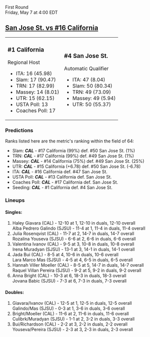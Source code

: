 First Round  
Friday, May 7 at 4:00 EDT
## [San Jose St. vs #16 California](https://www.ncaa.com/game/5833650) 

<table><tr><td>  

### #1 California  

Regional Host  
- ITA: 16 (45.98)  
- Slam: 17 (90.47)  
- TRN: 17 (82.99)  
- Massey: 14 (8.01)  
- UTR: 15 (62.15)  
- USTA Poll: 13  
- Coaches Poll: 17  

</td><td>  

### #4 San Jose St.  

Automatic Qualifier  
- ITA: 47 (8.04)  
- Slam: 50 (80.34)  
- TRN: 49 (73.09)  
- Massey: 49 (5.94)  
- UTR: 50 (55.37)  

</td></tr></table>  

 ### Predictions  

Ranks listed here are the metric's ranking within the field of 64:  
- Slam: ***CAL*** - #17 California (99%) def. #50 San Jose St. (1%)  
- TRN: ***CAL*** - #17 California (99%) def. #49 San Jose St. (1%)  
- Massey: ***CAL*** - #14 California (75%) def. #49 San Jose St. (25%)  
- UTR: ***CAL*** - #15 California (+6.78) def. #50 San Jose St. (-6.78)  
- ITA: ***CAL*** - #16 California def. #47 San Jose St.  
- USTA Poll: ***CAL*** - #13 California def. San Jose St.  
- Coaches Poll: ***CAL*** - #17 California def. San Jose St.  
- Seeding: ***CAL*** - #1 California def. #4 San Jose St.  

 ### Lineups  

 #### Singles:  
1. Haley Giavara (CAL) - 12-10 at 1, 12-10 in duals, 12-10 overall  
  Alba Pedrero Galindo (SJSU) - 11-4 at 1, 11-4 in duals, 11-4 overall
2. Julia Rosenqvist (CAL) - 11-7 at 2, 14-7 in duals, 14-7 overall  
  Rozalina Youseva (SJSU) - 6-6 at 2, 6-6 in duals, 6-6 overall
3. Valentina Ivanov (CAL) - 9-5 at 3, 10-8 in duals, 10-8 overall  
  Irena Muradyan (SJSU) - 13-1 at 3, 14-1 in duals, 14-1 overall
4. Jada Bui (CAL) - 8-5 at 4, 10-6 in duals, 10-6 overall  
  Lara Marco Mas (SJSU) - 4-5 at 4, 6-5 in duals, 6-5 overall
5. Hannah Viller Moeller (CAL) - 8-5 at 5, 14-7 in duals, 14-7 overall  
  Raquel Villan Pereira (SJSU) - 9-2 at 5, 9-2 in duals, 9-2 overall
6. Anna Bright (CAL) - 10-3 at 6, 18-3 in duals, 18-3 overall  
  Jovana Babic (SJSU) - 7-3 at 6, 7-3 in duals, 7-3 overall

 #### Doubles:  
1. Giavara/Ivanov (CAL) - 12-5 at 1, 12-5 in duals, 12-5 overall  
  Galindo/Mas (SJSU) - 0-3 at 1, 3-6 in duals, 3-6 overall
2. Bright/Moeller (CAL) - 11-6 at 2, 11-6 in duals, 11-6 overall  
  Culibrk/Muradyan (SJSU) - 1-1 at 2, 3-2 in duals, 3-3 overall
3. Bui/Richardson (CAL) - 2-2 at 3, 2-2 in duals, 2-2 overall  
  Youseva/Pereira (SJSU) - 2-3 at 3, 2-3 in duals, 2-3 overall